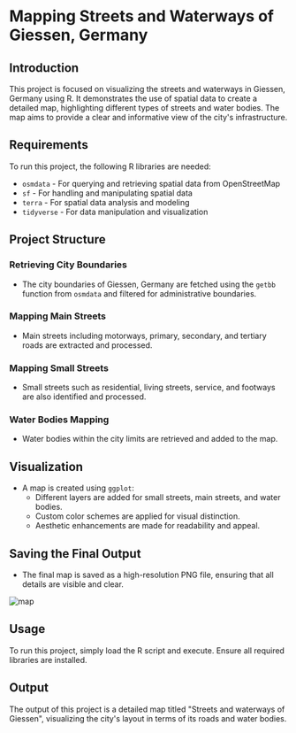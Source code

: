# Mapping Streets and Waterways of Giessen, Germany

## Introduction
This project is focused on visualizing the streets and waterways in Giessen, Germany using R. It demonstrates the use of spatial data to create a detailed map, highlighting different types of streets and water bodies. The map aims to provide a clear and informative view of the city's infrastructure.

## Requirements
To run this project, the following R libraries are needed:
- `osmdata` - For querying and retrieving spatial data from OpenStreetMap
- `sf` - For handling and manipulating spatial data
- `terra` - For spatial data analysis and modeling
- `tidyverse` - For data manipulation and visualization

## Project Structure

### Retrieving City Boundaries
- The city boundaries of Giessen, Germany are fetched using the `getbb` function from `osmdata` and filtered for administrative boundaries.

### Mapping Main Streets
- Main streets including motorways, primary, secondary, and tertiary roads are extracted and processed.

### Mapping Small Streets
- Small streets such as residential, living streets, service, and footways are also identified and processed.

### Water Bodies Mapping
- Water bodies within the city limits are retrieved and added to the map.

## Visualization
- A map is created using `ggplot`:
  - Different layers are added for small streets, main streets, and water bodies.
  - Custom color schemes are applied for visual distinction.
  - Aesthetic enhancements are made for readability and appeal.

## Saving the Final Output
- The final map is saved as a high-resolution PNG file, ensuring that all details are visible and clear.

![map](https://github.com/SamMajumder/GeoVizHub/blob/main/GiessenRoads/Code/Giessen_Roads.png)

## Usage
To run this project, simply load the R script and execute. Ensure all required libraries are installed.

## Output
The output of this project is a detailed map titled "Streets and waterways of Giessen", visualizing the city's layout in terms of its roads and water bodies.
